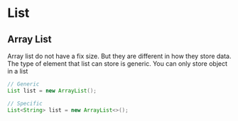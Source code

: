 # List

## Array List
Array list do not have a fix size. But they are different in how they store data. The type of element that list can store is generic. You can only store object in a list

```java
// Generic
List list = new ArrayList();

// Specific
List<String> list = new ArrayList<>();
```